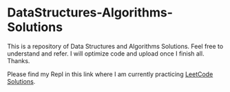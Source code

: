 # DataStructures-Algorithms-Solutions
This is a repository of Data Structures and Algorithms Solutions. Feel free to understand and refer. I will optimize code and upload once I finish all. Thanks. 

Please find my Repl in this link where I am currently practicing <a href="https://replit.com/@sarkarification/JavaScript-Practice">LeetCode Solutions<a>.
